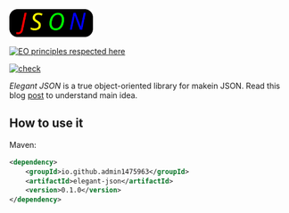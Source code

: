 <img src="logo.svg" width="150px" height="50px">

[![EO principles respected here](https://www.elegantobjects.org/badge.svg)](https://www.elegantobjects.org)

[![check](https://github.com/admin1475963/alpha-exam/actions/workflows/check.yml/badge.svg)](https://github.com/admin1475963/alpha-exam/actions/workflows/check.yml)

*Elegant JSON* is a true object-oriented library for makein JSON.
Read this blog [post](https://www.yegor256.com/2016/04/05/printers-instead-of-getters.html)
to understand main idea.

## How to use it

Maven:
```xml
<dependency>
    <groupId>io.github.admin1475963</groupId>
    <artifactId>elegant-json</artifactId>
    <version>0.1.0</version>
</dependency>
```
